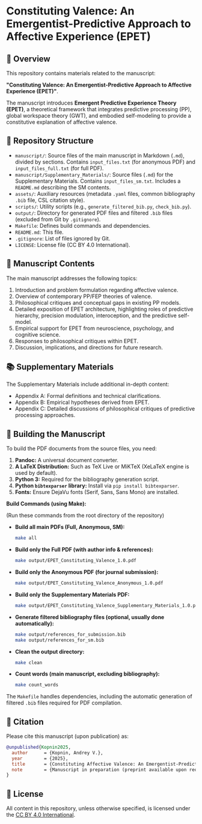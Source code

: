 # Constituting Valence: An Emergentist-Predictive Approach to Affective Experience (EPET)

## 📌 Overview

This repository contains materials related to the manuscript:

**"Constituting Valence: An Emergentist-Predictive Approach to Affective Experience (EPET)"**.

The manuscript introduces **Emergent Predictive Experience Theory (EPET)**, a theoretical framework that integrates predictive processing (PP), global workspace theory (GWT), and embodied self-modeling to provide a constitutive explanation of affective valence.

## 📂 Repository Structure

*   `manuscript/`: Source files of the main manuscript in Markdown (`.md`), divided by sections. Contains `input_files.txt` (for anonymous PDF) and `input_files_full.txt` (for full PDF).
*   `manuscript/Supplementary_Materials/`: Source files (`.md`) for the Supplementary Materials. Contains `input_files_sm.txt`. Includes a `README.md` describing the SM contents.
*   `assets/`: Auxiliary resources (metadata `.yaml` files, common bibliography `.bib` file, CSL citation style).
*   `scripts/`: Utility scripts (e.g., `generate_filtered_bib.py`, `check_bib.py`).
*   `output/`: Directory for generated PDF files and filtered `.bib` files (excluded from Git by `.gitignore`).
*   `Makefile`: Defines build commands and dependencies.
*   `README.md`: This file.
*   `.gitignore`: List of files ignored by Git.
*   `LICENSE`: License file (CC BY 4.0 International).

## 📑 Manuscript Contents

The main manuscript addresses the following topics:

1. Introduction and problem formulation regarding affective valence.
2. Overview of contemporary PP/FEP theories of valence.
3. Philosophical critiques and conceptual gaps in existing PP models.
4. Detailed exposition of EPET architecture, highlighting roles of predictive hierarchy, precision modulation, interoception, and the predictive self-model.
5. Empirical support for EPET from neuroscience, psychology, and cognitive science.
6. Responses to philosophical critiques within EPET.
7. Discussion, implications, and directions for future research.

## 📚 Supplementary Materials

The Supplementary Materials include additional in-depth content:

* Appendix A: Formal definitions and technical clarifications.
* Appendix B: Empirical hypotheses derived from EPET.
* Appendix C: Detailed discussions of philosophical critiques of predictive processing approaches.

## 🔧 Building the Manuscript

To build the PDF documents from the source files, you need:

1.  **Pandoc:** A universal document converter.
2.  **A LaTeX Distribution:** Such as TeX Live or MiKTeX (XeLaTeX engine is used by default).
3.  **Python 3:** Required for the bibliography generation script.
4.  **Python `bibtexparser` library:** Install via `pip install bibtexparser`.
5.  **Fonts:** Ensure DejaVu fonts (Serif, Sans, Sans Mono) are installed.

**Build Commands (using Make):**

(Run these commands from the root directory of the repository)

*   **Build all main PDFs (Full, Anonymous, SM):**
    ```bash
    make all
    ```
*   **Build only the Full PDF (with author info & references):**
    ```bash
    make output/EPET_Constituting_Valence_1.0.pdf
    ```
*   **Build only the Anonymous PDF (for journal submission):**
    ```bash
    make output/EPET_Constituting_Valence_Anonymous_1.0.pdf
    ```
*   **Build only the Supplementary Materials PDF:**
    ```bash
    make output/EPET_Constituting_Valence_Supplementary_Materials_1.0.pdf
    ```
*   **Generate filtered bibliography files (optional, usually done automatically):**
    ```bash
    make output/references_for_submission.bib
    make output/references_for_sm.bib
    ```
*   **Clean the output directory:**
    ```bash
    make clean
    ```
*   **Count words (main manuscript, excluding bibliography):**
    ```bash
    make count_words
    ```

The `Makefile` handles dependencies, including the automatic generation of filtered `.bib` files required for PDF compilation.

## 📖 Citation

Please cite this manuscript (upon publication) as:

```bibtex
@unpublished{Kopnin2025,
  author      = {Kopnin, Andrey V.},
  year        = {2025},
  title       = {Constituting Affective Valence: An Emergentist-Predictive Model of Embodied Consciousness (EPET)},
  note        = {Manuscript in preparation (preprint available upon request)}
}
```

## 📄 License

All content in this repository, unless otherwise specified, is licensed under the [CC BY 4.0 International](LICENSE).
